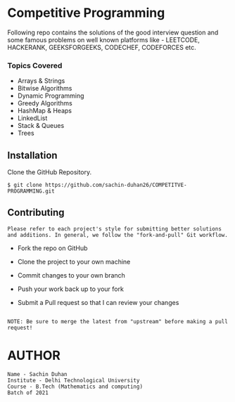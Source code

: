# Competitive Programming
Following repo contains the solutions of the good interview question and some famous problems on well known platforms like - LEETCODE, HACKERANK, GEEKSFORGEEKS, CODECHEF, CODEFORCES etc.

### Topics Covered
- Arrays & Strings
- Bitwise Algorithms
- Dynamic Programming
- Greedy Algorithms
- HashMap & Heaps
- LinkedList
- Stack & Queues
- Trees

## Installation

Clone the GitHub Repository.
```
$ git clone https://github.com/sachin-duhan26/COMPETITVE-PROGRAMMING.git
```

## Contributing
```
Please refer to each project's style for submitting better solutions and additions. In general, we follow the "fork-and-pull" Git workflow.

```
- Fork the repo on GitHub
- Clone the project to your own machine
- Commit changes to your own branch
- Push your work back up to your fork

- Submit a Pull request so that I can review your changes
```

NOTE: Be sure to merge the latest from "upstream" before making a pull request!
```

# AUTHOR
```
Name - Sachin Duhan
Institute - Delhi Technological University
Course - B.Tech (Mathematics and computing) 
Batch of 2021
```
